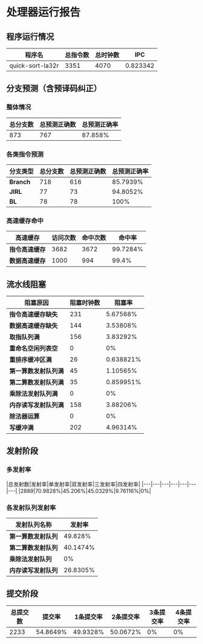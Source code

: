 # 处理器运行报告
## 程序运行情况
|程序名|总指令数|总时钟数|IPC|
|---|---|---|---|
|quick-sort-la32r|3351|4070|0.823342|

## 分支预测（含预译码纠正）
### 整体情况
|总分支数|总预测正确数|总预测正确率|
|---|---|---|
|873|767|87.858%|

### 各类指令预测
|分支类型|总分支数|总预测正确数|总预测正确率|
|---|---|---|---|
|**Branch**| 718 | 616 | 85.7939%|
|**JIRL**| 77 | 73 | 94.8052%|
|**BL**| 78 | 78 | 100%|

### 高速缓存命中
|高速缓存|访问次数|命中次数|命中率|
|---|---|---|---|
|**指令高速缓存**| 3682 | 3672 | 99.7284%|
|**数据高速缓存**| 1000 | 994 | 99.4%|
## 流水线阻塞
|阻塞原因|阻塞时钟数|阻塞率|
|---|---|---|
|**指令高速缓存缺失**| 231 | 5.67568%|
|**数据高速缓存缺失**| 144 | 3.53808%|
|**取指队列满**| 156 | 3.83292%|
|**重命名空闲列表空**|0 | 0%|
|**重排序缓冲区满**|26 | 0.638821%|
|**第一算数发射队列满**|45 | 1.10565%|
|**第二算数发射队列满**|35 | 0.859951%|
|**乘除法发射队列满**|0 | 0%|
|**内存读写发射队列满**|158 | 3.88206%|
|**除法器运算**|0 | 0%|
|**写缓冲满**|202 | 4.96314%|

## 发射阶段
### 多发射率
|总发射数|发射率|单发射率|双发射率|三发射率|四发射率|
|---|---|---|---|---|---|---|
|2889|70.9828%|45.206%|45.0329%|9.76116%|0%|

### 各发射队列发射率
|发射队列名称|发射率|
|---|---|
|**第一算数发射队列**|49.828%|
|**第二算数发射队列**|40.1474%|
|**乘除法发射队列**|0%|
|**内存读写发射队列**|26.8305%|

## 提交阶段
|总提交数|提交率|1条提交率|2条提交率|3条提交率|4条提交率|
|---|---|---|---|---|---|
|2233|54.8649%|49.9328%|50.0672%|0%|0%|
